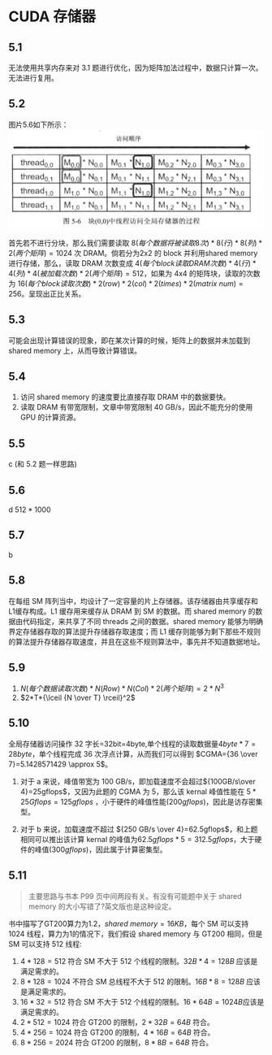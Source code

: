 <script type="text/x-mathjax-config">
  MathJax.Hub.Config({
    tex2jax: {
      inlineMath: [ ['$','$'], ["\\(","\\)"] ],
      processEscapes: true
    }
  });
</script>
<script src="https://cdn.mathjax.org/mathjax/latest/MathJax.js?config=TeX-AMS-MML_HTMLorMML" type="text/javascript"></script>
# CUDA 存储器
## 5.1
无法使用共享内存来对 3.1 题进行优化，因为矩阵加法过程中，数据只计算一次。无法进行复用。

## 5.2

图片5.6如下所示：
![](./pic_5_6.png)

首先若不进行分块，那么我们需要读取 $8(每个数据将被读取8次)*8(行)*8(列)*2(两个矩阵)=1024$ 次 DRAM。倘若分为2x2 的 block 并利用shared memory进行存储，那么，读取 DRAM 次数变成 $4(每个block读取DRAM次数)*4(行)*4(列)*4(被加载次数)*2(两个矩阵)=512$，如果为 4x4 的矩阵块，读取的次数为 $16(每个 block 读取次数) * 2(row)* 2(col)*2(times)*2(matrix\ num)=256$。呈现出正比关系。

## 5.3

可能会出现计算错误的现象，即在某次计算的时候，矩阵上的数据并未加载到 shared memory 上，从而导致计算错误。

## 5.4

1. 访问 shared memory 的速度要比直接存取 DRAM 中的数据要快。
2. 读取 DRAM 有带宽限制，文章中带宽限制 40 GB/s，因此不能充分的使用 GPU 的计算资源。

## 5.5

c (和 5.2 题一样思路)

## 5.6

d $512*1000$

## 5.7

b

## 5.8

在每组 SM 阵列当中，均设计了一定容量的片上存储器。该存储器由共享缓存和L1缓存构成。L1 缓存用来缓存从 DRAM 到 SM 的数据。而 shared memory 的数据由代码指定，来共享了不同 threads 之间的数据。shared memory 能够为明确界定存储器存取的算法提升存储器存取速度；而 L1 缓存则能够为剩下那些不规则的算法提升存储器存取速度，并且在这些不规则算法中，事先并不知道数据地址。

## 5.9
1. $N(每个数据读取次数)*N(Row)*N(Col)*2(两个矩阵)=2 * N^3$
2. $2*T*{\lceil {N \over T} \rceil}^2$


## 5.10
全局存储器访问操作 32 字长=32bit=4byte,单个线程的读取数据量$4byte * 7=28 byte$，单个线程完成 36 次浮点计算，从而我们可以得到 $CGMA={36 \over 7}=5.1428571429 \approx 5$。
1. 对于 a 来说，峰值带宽为 100 GB/s，即加载速度不会超过${100GB/s\over 4}=25gflops$，又因为此题的 CGMA 为 5，那么该 kernal 峰值性能在 $5*25Gflops=125gflops$ ，小于硬件的峰值性能($200gflops$)，因此是访存密集型。

2. 对于 b 来说，加载速度不超过 ${250 GB/s \over 4}=62.5gflops$，和上题相同可以推出该计算 kernal 的峰值为${62.5gflops * 5=312.5gflops}$，大于硬件的峰值($300gflops$)，因此属于计算密集型。

## 5.11

> 主要思路与书本 P99 页中间两段有关。有没有可能题中关于 shared memory 的大小写错了?英文版也是这种设定。

书中描写了GT200算力为1.2，$shared\ memory = 16KB$，每个 SM 可以支持 1024 线程，算力为1的情况下，我们假设 shared memory 与 GT200 相同，但是 SM 可以支持 512 线程:
1. $4*128=512$ 符合 SM 不大于 512 个线程的限制。$32 B * 4=128 B$ 应该是满足需求的。
2. $8*128=1024$ 不符合 SM 总线程不大于 512 的限制。$16 B * 8=128 B$ 应该是满足需求的。
3. $16*32=512$ 符合 SM 不大于 512 个线程的限制。$16*64 B=1024 B$应该是满足需求的。
4. $2*512=1024$ 符合 GT200 的限制，$2*32B=64B$ 符合。
4. $4*256=1024$ 符合 GT200 的限制，$4*16B=64B$ 符合。
4. $8*256=2024$ 符合 GT200 的限制，$8*8B=64B$ 符合。